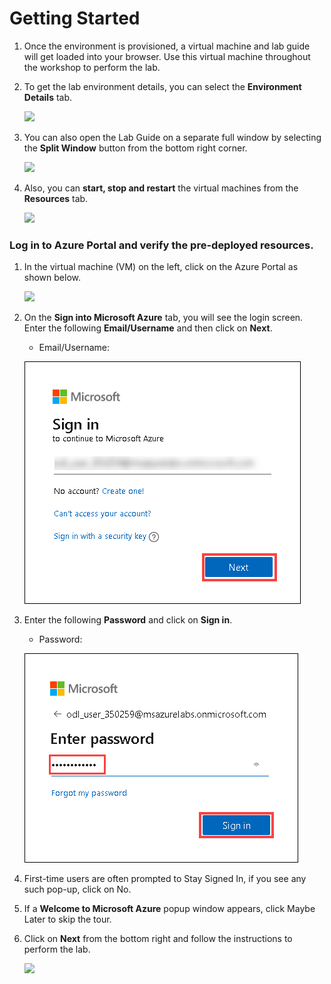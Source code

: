 # Getting Started

1. Once the environment is provisioned, a virtual machine and lab guide will get loaded into your browser. Use this virtual machine throughout the workshop to perform the lab.

1. To get the lab environment details, you can select the **Environment Details** tab.

    ![](./media/image-100.png)

1. You can also open the Lab Guide on a separate full window by selecting the **Split Window** button from the bottom right corner.

    ![](./media/g2.png)    

1. Also, you can **start, stop and restart** the virtual machines from the **Resources** tab.

    ![](./media/g3.png)
   
### Log in to Azure Portal and verify the pre-deployed resources.

1. In the virtual machine (VM) on the left, click on the Azure Portal as shown below.

    ![](./media/g5.png)
    
1. On the **Sign into Microsoft Azure** tab, you will see the login screen. Enter the following **Email/Username** and then click on **Next**. 
   
   * Email/Username: <inject key="AzureAdUserEmail"></inject>

    ![](https://github.com/CloudLabsAI-Azure/AIW-SAP-on-Azure/raw/main/media/M2-Ex1-portalsignin-1.png?raw=true)

1. Enter the following **Password** and click on **Sign in**. 
   
   * Password: <inject key="AzureAdUserPassword"></inject>

    ![](https://github.com/CloudLabsAI-Azure/AIW-SAP-on-Azure/blob/main/media/M2-Ex1-portalsignin-2.png?raw=true)
    
1. First-time users are often prompted to Stay Signed In, if you see any such pop-up, click on No.
   
1. If a **Welcome to Microsoft Azure** popup window appears, click Maybe Later to skip the tour.

1. Click on **Next** from the bottom right and follow the instructions to perform the lab.

    ![](./media/g1.png)

